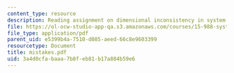 ```yaml
---
content_type: resource
description: Reading assignment on dimensional inconsistency in system models.
file: https://ol-ocw-studio-app-qa.s3.amazonaws.com/courses/15-988-system-dynamics-self-study-fall-1998-spring-1999/3a4d0cfabaaa7b8feb81b17a884b59e6_mistakes.pdf
file_type: application/pdf
parent_uid: e5399b4a-7510-d085-aeed-66c8e9603399
resourcetype: Document
title: mistakes.pdf
uid: 3a4d0cfa-baaa-7b8f-eb81-b17a884b59e6
---
```

